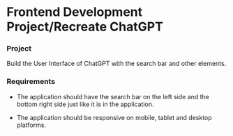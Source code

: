 # Frontend Development Project/Recreate ChatGPT

### Project

Build the User Interface of ChatGPT with the search bar and other elements.

### Requirements

- The application should have the search bar on the left side and the bottom right side just like it is in the application.

- The application should be responsive on mobile, tablet and desktop platforms.
